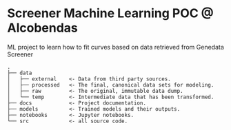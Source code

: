 # Screener Machine Learning POC @ Alcobendas
ML project to learn how to fit curves based on data retrieved from Genedata Screener

```
.
├── data
│   ├── external    <- Data from third party sources.
│   ├── processed   <- The final, canonical data sets for modeling.
│   ├── raw         <- The original, immutable data dump.
│   └── temp        <- Intermediate data that has been transformed.
├── docs            <- Project documentation.
├── models          <- Trained models and their outputs.
├── notebooks       <- Jupyter notebooks.
└── src             <- all source code.
```